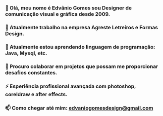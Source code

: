 ### 👋 Olá, meu nome é Edvânio Gomes sou Designer de comunicação visual e gráfica desde 2009. 
### 🔭 Atualmente trabalho na empresa Agreste Letreiros e Formas Design.
### 🌱 Atualmente estou aprendendo linguagem de programação: Java, Mysql, etc.
### 👯 Procuro colaborar em projetos que possam me proporcionar desafios constantes.
### ⚡ Esperiência profissional avançada com photoshop, coreldraw e after effects.
### 📫 Como chegar até mim: edvaniogomesdesign@gmail.com

<!--
**edvaniogs/edvaniogs** is a ✨ _special_ ✨ repository because its `README.md` (this file) appears on your GitHub profile.

Here are some ideas to get you started:

- 🔭 I’m currently working on na empresa Agreste Letreiros e Formas Design.
- 🌱 I’m currently learning linguagem de programação: Java, Mysql, etc.
- 👯 I’m looking to collaborate on projetos que possam me proporcionar desafios constantes.
- ⚡ Esperiência profissional avançada com photoshop, coreldraw e after effects.
- 📫 How to reach me: edvaniogomesdesign@gmail.com
-->
